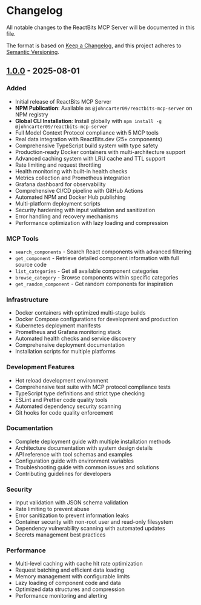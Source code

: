 # Changelog

All notable changes to the ReactBits MCP Server will be documented in this file.

The format is based on [Keep a Changelog](https://keepachangelog.com/en/1.0.0/),
and this project adheres to [Semantic Versioning](https://semver.org/spec/v2.0.0.html).

## [1.0.0] - 2025-08-01

### Added
- Initial release of ReactBits MCP Server
- **NPM Publication**: Available as `@johncarter09/reactbits-mcp-server` on NPM registry
- **Global CLI Installation**: Install globally with `npm install -g @johncarter09/reactbits-mcp-server`
- Full Model Context Protocol compliance with 5 MCP tools
- Real data integration with ReactBits.dev (25+ components)
- Comprehensive TypeScript build system with type safety
- Production-ready Docker containers with multi-architecture support
- Advanced caching system with LRU cache and TTL support
- Rate limiting and request throttling
- Health monitoring with built-in health checks
- Metrics collection and Prometheus integration
- Grafana dashboard for observability
- Comprehensive CI/CD pipeline with GitHub Actions
- Automated NPM and Docker Hub publishing
- Multi-platform deployment scripts
- Security hardening with input validation and sanitization
- Error handling and recovery mechanisms
- Performance optimization with lazy loading and compression

### MCP Tools
- `search_components` - Search React components with advanced filtering
- `get_component` - Retrieve detailed component information with full source code
- `list_categories` - Get all available component categories
- `browse_category` - Browse components within specific categories
- `get_random_component` - Get random components for inspiration

### Infrastructure
- Docker containers with optimized multi-stage builds
- Docker Compose configurations for development and production
- Kubernetes deployment manifests
- Prometheus and Grafana monitoring stack
- Automated health checks and service discovery
- Comprehensive deployment documentation
- Installation scripts for multiple platforms

### Development Features
- Hot reload development environment
- Comprehensive test suite with MCP protocol compliance tests
- TypeScript type definitions and strict type checking
- ESLint and Prettier code quality tools
- Automated dependency security scanning
- Git hooks for code quality enforcement

### Documentation
- Complete deployment guide with multiple installation methods
- Architecture documentation with system design details
- API reference with tool schemas and examples
- Configuration guide with environment variables
- Troubleshooting guide with common issues and solutions
- Contributing guidelines for developers

### Security
- Input validation with JSON schema validation
- Rate limiting to prevent abuse
- Error sanitization to prevent information leaks
- Container security with non-root user and read-only filesystem
- Dependency vulnerability scanning with automated updates
- Secrets management best practices

### Performance
- Multi-level caching with cache hit rate optimization
- Request batching and efficient data loading
- Memory management with configurable limits
- Lazy loading of component code and data
- Optimized data structures and compression
- Performance monitoring and alerting

[1.0.0]: https://github.com/DavidHDev/react-bits/releases/tag/v1.0.0